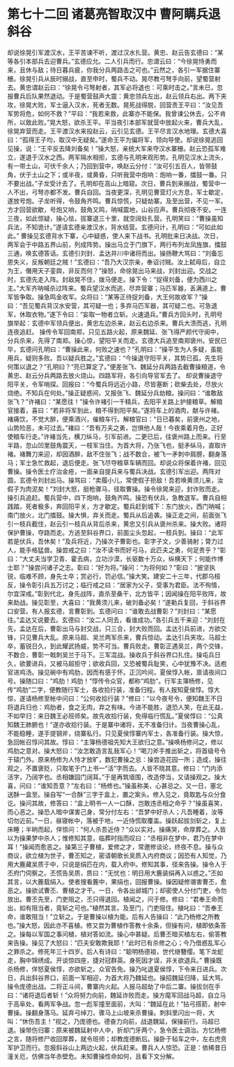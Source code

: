 # 第七十二回 诸葛亮智取汉中 曹阿瞒兵退斜谷



却说徐晃引军渡汉水，王平苦谏不听，渡过汉水扎营。黄忠、赵云告玄德曰：“某等各引本部兵去迎曹兵。”玄德应允。二人引兵而行。忠谓云曰：“今徐晃恃勇而来，且休与敌；待日暮兵疲，你我分兵两路击之可也。”云然之，各引一军据住寨栅。徐晃引兵从辰时搦战，直至申时，蜀兵不动。晃尽教弓弩手向前，望蜀营射去。黄忠谓赵云曰：“徐晃令弓弩射者，其军必将退也：可乘时击之。”言未已，忽报曹兵后队果然退动。于是蜀营鼓声大震：黄忠领兵左出，赵云领兵右出。两下夹攻，徐晃大败，军士逼入汉水，死者无数。晃死战得脱，回营责王平曰：“汝见吾军势将危，如何不救？”平曰：“我若来救，此寨亦不能保。我曾谏公休去，公不肯所，以致此败。”晃大怒，欲杀王平。平当夜引本部军就营中放起火来，曹兵大乱，徐晃弃营而走。王平渡汉水来投赵云，云引见玄德。王平尽言汉水地理。玄德大喜曰：“孤得王子均，取汉中无疑矣。”遂命王平为偏将军，领向导使。却说徐晃逃回见操，说：“王平反去降刘备矣！”操大怒，亲统大军来夺汉水寨栅。赵云恐孤军难立，遂退于汉水之西。两军隔水相拒，玄德与孔明来观形势。孔明见汉水上流头，有一带土山，可伏千余人；乃回到营中，唤赵云分付：“汝可引五百人，皆带鼓角，伏于土山之下；或半夜，或黄昏，只听我营中炮响：炮响一番，擂鼓一番。只不要出战。”子龙受计去了。孔明却在高山上暗窥。次日，曹兵到来搦战，蜀营中一人不出，弓弩亦都不发。曹兵自回。当夜更深，孔明见曹营灯火方息，军士歇定，遂放号炮。子龙听得，令鼓角齐鸣。曹兵惊慌，只疑劫寨。及至出营，不见一军。方才回营欲歇，号炮又响，鼓角又鸣，呐喊震地，山谷应声。曹兵彻夜不安。一连三夜，如此惊疑，操心怯，拔寨退三十里，就空阔处扎营。孔明笑曰：“曹操虽知兵法，不知诡计。”遂请玄德亲渡汉水，背水结营。玄德问计，孔明曰：“可如此如此。”
曹操见玄德背水下寨，心中疑惑，使人来下战书。孔明批来日决战。次日，两军会于中路五界山前，列成阵势。操出马立于门旗下，两行布列龙凤旌旗，擂鼓三通，唤玄德答话。玄德引刘封、孟达并川中诸将而出。操扬鞭大骂曰：“刘备忘恩失义，反叛朝廷之贼！”玄德曰：“吾乃大汉宗亲，奉诏讨贼。汝上弑母后，自立为王，僭用天子銮舆，非反而何？”操怒，命徐晃出马来战，刘封出迎。交战之时，玄德先走入阵。封敌晃不住，拨马便走。操下令：“捉得刘备，便为西川之主。”大军齐呐喊杀过阵来。蜀兵望汉水而逃，尽弃营寨；马匹军器，丢满道上。曹军皆争取。操急鸣金收军。众将曰：“某等正待捉刘备，大王何故收军？”操曰：“吾见蜀兵背汉水安营，其可疑一也；多弃马匹军器，其可疑二也。可急退军，休取衣物。”遂下令曰：“妄取一物者立斩。火速退兵。”曹兵方回头时，孔明号旗举起：玄德中军领兵便出，黄忠左边杀来，赵云右边杀来。曹兵大溃而逃，孔明连夜追赶。
操传令军回南郑，只见五路火起，原来魏延、张飞得严颜代守阆中，分兵杀来，先得了南郑。操心惊，望阳平关而走。玄德大兵追至南郑褒州。安民已毕，玄德问孔明曰：“曹操此来，何败之速也？”孔明曰：“操平生为人多疑，虽能用兵，疑则多败。吾以疑兵胜之。”玄德曰：“今操退守阳平关，其势已孤，先生将何策以退之？”孔明曰？“亮已算定了。”便差张飞、魏延分兵两路去截曹操粮道，令黄忠、赵云分兵两路去放火烧山。四路军将，各引向导官军去了。
却说曹操退守阳平关，令军哨探。回报曰：“今蜀兵将远近小路，尽皆塞断；砍柴去处，尽放火烧绝。不知兵在何处。”操正疑惑间，又报张飞、魏延分兵劫粮。操问曰：“谁敢敌张飞？”许褚曰：“某愿往！”操令许褚引一千精兵，去阳平关路上护接粮草。解粮官接着，喜曰：“若非将军到此，粮不得到阳平矣。”遂将车上的酒肉，献与许褚。褚痛饮，不觉大醉，便乘酒兴，催粮车行。解粮官曰：“日已暮矣，前褒州之地，山势险恶，未可过去。”褚曰：“吾有万夫之勇，岂惧他人哉！今夜乘着月色，正好使粮车行走。”许褚当先，横刀纵马，引军前进。二更已后，往褒州路上而来。行至半路，忽山凹里鼓角震天，一枝军当住。为首大将，乃张飞也，挺矛纵马，直取许褚。褚舞刀来迎，却因酒醉，敌不住张飞；战不数合，被飞一矛刺中肩膀，翻身落马；军士急忙救起，退后便走。张飞尽夺粮草车辆而回。却说众将保着许褚，回见曹操。操令医士疗治金疮，一面亲自提兵来与蜀兵决战。玄德引军出迎。两阵对圆，玄德令刘封出马。操骂曰：“卖履小儿，常使假子拒敌！吾若唤黄须儿来，汝假子为肉泥矣！”刘封大怒，挺枪骤马，径取曹操。操令徐晃来迎，封诈败而走。操引兵追赶。蜀兵营中，四下炮响，鼓角齐鸣。操恐有伏兵，急教退军。曹兵自相践踏，死者极多，奔回阳平关，方才歇定。蜀兵赶到城下：东门放火，西门呐喊；南门放火，北门擂鼓。操大惧，弃关而走。蜀兵从后追袭。操正走之间，前面张飞引一枝兵截住，赵云引一枝兵从背后杀来，黄忠又引兵从褒州杀来。操大败。诸将保护曹操，夺路而走。方逃至斜谷界口，前面尘头忽起，一枝兵到。操曰：“此军若是伏兵，吾休矣！”及兵将近，乃操次子曹彰也。彰字子文，少善骑射；膂力过人，能手格猛兽。操尝戒之曰：“汝不读书而好弓马，此匹夫之勇，何足贵乎？”彰曰：“大丈夫当学卫青、霍去病，立功沙漠，长驱数十万众，纵横天下；何能作博士耶？”操尝问诸子之志。彰曰：“好为将。”操问：“为将何如？”彰曰：“披坚执锐，临难不顾，身先士卒；赏必行，罚必信。”操大笑。建安二十三年，代郡乌桓反，操令彰引兵五万讨之；临行戒之曰：“居家为父子，受事为君臣。法不徇情，尔宜深戒。”彰到代北，身先战阵，直杀至桑干，北方皆平；因闻操在阳平败阵，故来助战。操见彰至，大喜曰：“我黄须儿来，破刘备必矣！”遂勒兵复回，于斜谷界口安营。有人报玄德，言曹彰到。玄德问曰：“谁敢去战曹彰？”刘封曰：“某愿往。”孟达又说要去。玄德曰：“汝二人同去，看谁成功。”各引兵五千来迎：“刘封在先，孟达在后，曹彰出马与封交战，只三合，封大败而回。孟达引兵前进，方欲交锋，只见曹兵大乱。原来马超、吴兰两军杀来，曹兵惊动。孟达引兵夹攻。马超士卒，蓄锐日久，到此耀武扬威，势不可当。曹兵败走。曹彰正遇吴兰，两个交锋，不数合，曹彰一戟刺吴兰于马下。三军混战。操收兵于斜谷界口扎住。操屯兵日久，欲要进兵，又被马超拒守；欲收兵回，又恐被蜀兵耻笑，心中犹豫不决。适庖官进鸡汤。操见碗中有鸡肋，因而有感于怀。正沉吟间，夏侯惇入帐，禀请夜间口号。操随口曰：“鸡肋！鸡肋！”惇传令众官，都称“鸡肋”。行军主簿杨修，见传“鸡肋”二字，便教随行军士，各收拾行装，准备归程。有人报知夏侯惇。惇大惊，遂请杨修至帐中问曰：“公何收拾行装？”修曰：“以今夜号令，便知魏王不日将退兵归也：鸡肋者，食之无肉，弃之有味。今进不能胜，退恐人笑，在此无益，不如早归：来日魏王必班师矣。故先收拾行装，免得临行慌乱。”夏侯惇曰：“公真知魏王肺腑也！”遂亦收拾行装。于是寨中诸将，无不准备归计。当夜曹操心乱，不能稳睡，遂手提钢斧，绕寨私行。只见夏侯惇寨内军士，各准备行装。操大惊，急回帐召惇问其故。惇曰：“主簿杨德祖先知大王欲归之意。”操唤杨修问之，修以鸡肋之意对。操大怒曰：“汝怎敢造言乱我军心！”喝刀斧手推出斩之，将首级号令于辕门外。原来杨修为人恃才放旷，数犯曹操之忌：操尝造花园一所；造成，操往观之，不置褒贬，只取笔于门上书一“活”字而去。人皆不晓其意。修曰：“门内添活字，乃阔字也。丞相嫌园门阔耳。”于是再筑墙围，改造停当，又请操观之。操大喜，问曰：“谁知吾意？”左右曰：“杨修也。”操虽称美，心甚忌之。又一日，塞北送酥一盒至。操自写“一合酥”三字于盒上，置之案头。修入见之，竟取匙与众分食讫。操问其故，修答曰：“盒上明书一人一口酥，岂敢违丞相之命乎？”操虽喜笑，而心恶之。操恐人暗中谋害己身，常分付左右：“吾梦中好杀人；凡吾睡着，汝等切勿近前。”一日，昼寝帐中，落被于地，一近侍慌取覆盖。操跃起拔剑斩之，复上床睡；半晌而起，佯惊问：“何人杀吾近侍？”众以实对。操痛哭，命厚葬之。人皆以为操果梦中杀人；惟修知其意，临葬时指而叹曰：“丞相非在梦中，君乃在梦中耳！”操闻而愈恶之。操第三子曹植，爱修之才，常邀修谈论，终夜不息。操与众商议，欲立植为世子，曹丕知之，密请朝歌长吴质入内府商议；因恐有人知觉，乃用大簏藏吴质于中，只说是绢匹在内，载入府中。修知其事，径来告操。操令人于丕府门伺察之。丕慌告吴质，质曰：“无忧也：明日用大簏装绢再入以惑之。”丕如其言，以大簏载绢入。使者搜看簏中，果绢也，回报曹操。操因疑修谮害曹丕，愈恶之。操欲试曹丕、曹植之才干。一日，令各出邺城门；却密使人分付门吏，令勿放出。曹丕先至，门吏阻之，丕只得退回。植闻之，问于修。修曰：“君奉王命而出，如有阻当者，竟斩之可也。”植然其言。及至门，门吏阻住。植叱曰：“吾奉王命，谁敢阻当！”立斩之。于是曹操以植为能。后有人告操曰：“此乃杨修之所教也。”操大怒，因此亦不喜植。修又尝为曹植作答教十余条，但操有问，植即依条答之。操每以军国之事问植，植对答如流。操心中甚疑。后曹丕暗买植左右，偷答教来告操。操见了大怒曰：“匹夫安敢欺我耶！”此时已有杀修之心；今乃借惑乱军心之罪杀之。修死年三十四岁。后人有诗曰：“聪明杨德祖，世代继簪缨。笔下龙蛇走，胸中锦绣成。开谈惊四座，捷对冠群英。身死因才误，非关欲退兵。”
曹操既杀杨修，佯怒夏侯惇，亦欲斩之。众官告免。操乃叱退夏侯惇，下令来日进兵。次日，兵出斜谷界口，前面一军相迎，为首大将乃魏延也。操招魏延归降，延大骂。操令庞德出战。二将正斗间，曹寨内火起。人报马超劫了中后二寨。操拔剑在手曰：“诸将退后者斩！”众将努力向前，魏延诈败而走。操方麾军回战马超，自立马于高阜处，看两军争战。忽一彪军撞至面前，大叫：“魏延在此！”拈弓搭箭，射中曹操。操翻身落马。延弃弓绰刀，骤马上山坡来杀曹操。刺斜里闪出一将，大叫：“休伤吾主！”视之，乃庞德也。德奋力向前，战退魏延，保操前行。马超已退。操带伤归寨：原来被魏延射中人中，折却门牙两个，急令医士调治。方忆杨修之言，随将修尸收回厚葬，就令班师；却教庞德断后。操卧于毡车之中，左右虎贲军护卫而行。忽报斜谷山上两边火起，伏兵赶来。曹兵人人惊恐。正是：依稀昔日潼关厄，仿佛当年赤壁危。未知曹操性命如何，且看下文分解。


